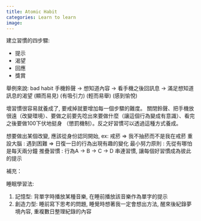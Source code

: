 ```yaml
---
title: Atomic Habit
categories: Learn to learn
image: 
---
```


建立習慣的四步驟:
- 提示
- 渴望
- 回應
- 獎賞

舉例來說:
bad habit
手機鈴聲 -> 想知道內容 -> 看手機之後回訊息 -> 滿足想知道訊息的渴望
(顯而易見)  (有吸引力)     (輕而易舉)           (感到愉悅)

壞習慣很容易就養成了, 要戒掉就要增加每一個步驟的難度。 
關閉鈴聲、把手機放很遠（改變環境）、要做之前要先唸出來要做什麼（讓這個行為變成有意識）、看完之後要做100下伏地挺身 （懲罰機制）。反之好習慣可以透過這種方式養成。

想要做出某個改變, 應該從身份認同開始, ex: 戒菸 => 我不抽菸而不是我在戒菸 
重設大腦 : 遇到困難 => 日復一日的行為出現有趣的變化
最小努力原則 : 先從有哪怕是每天兩分鐘
推疊習慣 : 行為A -> B -> C -> D 串連習慣, 讓每個好習慣成為彼此的提示

補充：

睡眠學習法: 
1. 記憶型: 背單字時播放某種音樂, 在睡前播放該音樂作為單字的提示
2. 創造力型: 睡前寫下思考的問題, 睡覺時想著我一定會想出方法, 醒來後紀錄夢境內容, 重複數日整理紀錄的內容
